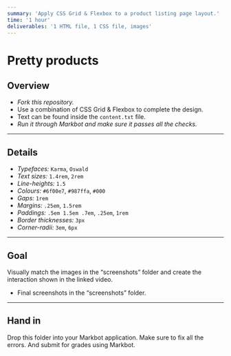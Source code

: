 ```yaml
---
summary: 'Apply CSS Grid & Flexbox to a product listing page layout.'
time: '1 hour'
deliverables: '1 HTML file, 1 CSS file, images'
---
```


# Pretty products

## Overview

- *Fork this repository.*
- Use a combination of CSS Grid & Flexbox to complete the design.
- Text can be found inside the `content.txt` file.
- *Run it through Markbot and make sure it passes all the checks.*

---

## Details

- *Typefaces:* `Karma`, `Oswald`
- *Text sizes:* `1.4rem`, `2rem`
- *Line-heights:* `1.5`
- *Colours:* `#6f00e7`, `#987ffa`, `#000`
- *Gaps:* `1rem`
- *Margins:* `.25em`, `1.5rem`
- *Paddings:* `.5em 1.5em .7em`, `.25em`, `1rem`
- *Border thicknesses:* `3px`
- *Corner-radii:* `3em`, `6px`

---

## Goal

Visually match the images in the “screenshots” folder and create the interaction shown in the linked video.

- Final screenshots in the “screenshots” folder.

---

## Hand in

Drop this folder into your Markbot application. Make sure to fix all the errors. And submit for grades using Markbot.
